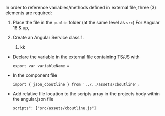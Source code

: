
In order to reference variables/methods defined in external file, three (3) elements are required:

1. Place the file in the `public` folder (at the same level as `src`) For Angular 18 & up,

1. Create an Angular Service class
   1. 
   1. kk


- Declare the variable in the external file containing TS/JS with

     ```
    export var variableName = 
     ```
- In the component file
     ```
    import { json_cboutline } from '../../assets/cboutline';
    ```
- Add relative file location to the scripts array  in the projects body within the angular.json file
    ```
    scripts": ["src/assets/cboutline.js"]
    ```
